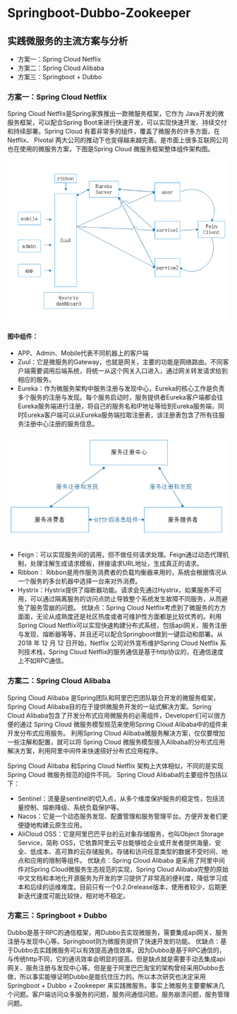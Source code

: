 # Springboot-Dubbo-Zookeeper

## 实践微服务的主流方案与分析
- 方案一：Spring Cloud Netflix
- 方案二：Spring Cloud Alibaba
- 方案三：Springboot + Dubbo

### 方案一：Spring Cloud Netflix
Spring Cloud Netflix是Spring家族推出一款微服务框架，它作为 Java开发的微服务框架，可以配合Spring Boot来进行快速开发，可以实现快速开发、持续交付和持续部署。Spring Cloud 有着非常多的组件，覆盖了微服务的许多方面，在Netflix、 Pivotal 两大公司的推动下也变得越来越完善。是市面上很多互联网公司也在使用的微服务方案，下图是Spring Cloud  微服务框架整体组件架构图。

![Image](img/Spring_Cloud.png)

#### 图中组件： 
- APP、Admin、Mobile代表不同机器上的客户端 
- Zuul：它是微服务的Gateway，也就是网关，主要的功能是网络路由。不同客户端需要调用后端系统，将统一从这个网关入口进入，通过网关转发请求给到相应的服务。
- Eureka：作为微服务架构中服务注册与发现中心，Eureka的核心工作是负责多个服务的注册与发现。每个服务启动时，服务提供者Eureka客户端都会往Eureka服务端进行注册，将自己的服务名和IP地址等给到Eureka服务端，同时Eureka客户端可以从Eureka服务端拉取注册表，该注册表包含了所有往服务注册中心注册的服务信息。

![image](img/Eureka.png)

- Feign：可以实现服务间的调用，但不做任何请求处理。Feign通过动态代理机制，处理注解生成请求模板，拼接请求URL地址，生成真正的请求。
- Ribbon： Ribbon是用作服务消费者的负载均衡器来用的，系统会根据情况从一个服务的多台机器中选择一台来对外消费。
- Hystrix：Hystrix提供了熔断器功能。请求会先通过Hystrix，如果服务不可用，可以通过隔离服务的访问点防止导致整个系统发生故障不同服务，从而避免了服务雪崩的问题。
  优缺点：Spring Cloud Netflix考虑到了微服务的方方面面，无论从成熟度还是社区热度或者可维护性方面都是比较优秀的。利用Spring Cloud Netflix可以实现快速构建分布式系统，包括api网关、服务注册与发现、熔断器等等，并且还可以配合Springboot做到一键启动和部署。从2018 年 12 月 12 日开始，Netflix 公司对外宣布维护Spring Cloud Netflix 系列技术栈，Spring Cloud Netflix的服务通信是基于http协议的，在通信速度上不如RPC通信。

### 方案二：Spring Cloud Alibaba
  Spring Cloud Alibaba 是Spring团队和阿里巴巴团队联合开发的微服务框架，Spring Cloud Alibaba目的在于提供微服务开发的一站式解决方案。Spring Cloud Alibaba包含了开发分布式应用微服务的必需组件，Developer们可以很方便的通过 Spring Cloud  微服务模型规范来使用Spring Cloud Alibaba中的组件来开发分布式应用服务。
  利用Spring Cloud Alibaba微服务解决方案，仅仅要增加一些注解和配置，就可以将 Spring Cloud  微服务模型接入Alibaba的分布式应用解决方案，利用阿里中间件来快速搭好分布式应用程序。

  Spring Cloud Alibaba 和Spring Cloud Netflix 架构上大体相似，不同的是实现Spring Cloud 微服务规范的组件不同。
  Spring Cloud Alibaba的主要组件包括以下：
- Sentinel：流量是sentinel的切入点，从多个维度保护服务的稳定性，包括流量控制、熔断降级、系统负载保护等。
- Nacos：它是一个动态服务发现、配置管理和服务管理平台。方便开发者们更便捷地构建云原生应用。
- AliCloud OSS：它是阿里巴巴平台的云对象存储服务，也叫Object Storage Service，简称 OSS，它依靠阿里云平台能够给企业或开发者提供海量、安全、低成本、高可靠的云存储服务。存储和访问任意类型的数据不受时间、地点和应用的限制等组件。
	优缺点：Spring Cloud Alibaba 是采用了阿里中间件对Spring Cloud微服务生态规范的实现，Spring Cloud Alibaba完整的原始中文文档和本地化开源服务为开发的学习提供了非常高的便利度，降低学习成本和后续的运维难度。目前只有一个0.2.0release版本，使用者较少，后期更新迭代速度可能比较快，相对地不稳定。

### 方案三：Springboot + Dubbo
  Dubbo是基于RPC的通信框架，用Dubbo去实现微服务，需要集成api网关、服务注册与发现中心等。Springboot则为微服务提供了快速开发的功能。
优缺点：基于Dubbo去实践微服务可以有效提高通信效率。因为Dubbo是基于RPC通信的，与传统http不同，它的通讯效率会明显的提高。但是缺点就是需要手动去集成api网关、服务注册与发现中心等。但是鉴于阿里巴巴淘宝的架构曾经采用Dubbo去做，所以事实能够证明Dubbo是能抗住压力的。所以本次研究也决定采用Springboot + Dubbo + Zookeeper 来实践微服务。事实上微服务主要要解决几个问题。客户端访问众多服务的问题，服务间通信问题。服务崩溃问题，服务管理问题。

